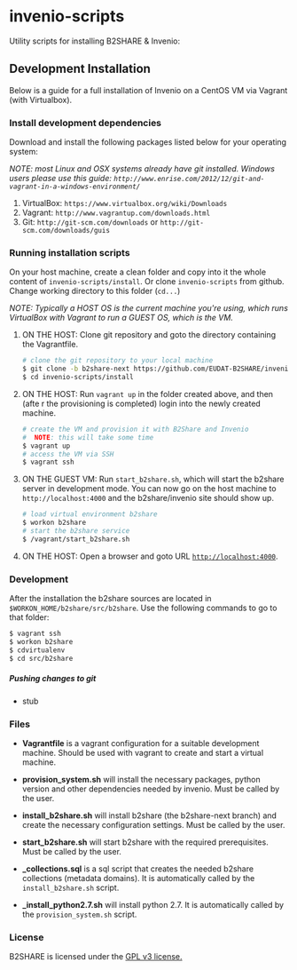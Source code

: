 invenio-scripts
===============

Utility scripts for installing B2SHARE & Invenio:

## Development Installation

Below is a guide for a full installation of Invenio on a CentOS VM via Vagrant (with Virtualbox).


### Install development dependencies

Download and install the following packages listed below for your operating system:

*NOTE: most Linux and OSX systems already have git installed. Windows users please use this guide: `http://www.enrise.com/2012/12/git-and-vagrant-in-a-windows-environment/`*

1. VirtualBox: `https://www.virtualbox.org/wiki/Downloads`
2. Vagrant: `http://www.vagrantup.com/downloads.html`
3. Git: `http://git-scm.com/downloads` or `http://git-scm.com/downloads/guis`


### Running installation scripts

On your host machine, create a clean folder and copy into it the whole content of `invenio-scripts/install`. Or clone `invenio-scripts` from github. Change working directory to this folder (`cd...`)

*NOTE: Typically a HOST OS is the current machine you're using, which runs VirtualBox with Vagrant to run a GUEST OS, which is the VM.*

1. ON THE HOST: Clone git repository and goto the directory containing the Vagrantfile.
   ```bash
   # clone the git repository to your local machine
   $ git clone -b b2share-next https://github.com/EUDAT-B2SHARE/invenio-scripts
   $ cd invenio-scripts/install
   ```

2. ON THE HOST: Run `vagrant up` in the folder created above, and then (afte r the provisioning is completed) login into the newly created machine.
   ```bash
   # create the VM and provision it with B2Share and Invenio
   #  NOTE: this will take some time
   $ vagrant up
   # access the VM via SSH
   $ vagrant ssh
   ```

3. ON THE GUEST VM: Run `start_b2share.sh`, which will start the b2share server in development mode. You can now go on the host machine to `http://localhost:4000` and the b2share/invenio site should show up.
   ```bash
   # load virtual environment b2share
   $ workon b2share
   # start the b2share service
   $ /vagrant/start_b2share.sh
   ```

4. ON THE HOST: Open a browser and goto URL [`http://localhost:4000`](http://localhost:4000).


### Development

After the installation the b2share sources are located in `$WORKON_HOME/b2share/src/b2share`. Use the following commands to go to that folder:
```bash
$ vagrant ssh
$ workon b2share
$ cdvirtualenv
$ cd src/b2share
```

##### Pushing changes to git

* stub


### Files

- **Vagrantfile** is a vagrant configuration for a suitable development machine. Should be used with vagrant to create and start a virtual machine.

- **provision_system.sh** will install the necessary packages, python version and other dependencies needed by invenio. Must be called by the user.

- **install_b2share.sh** will install b2share (the b2share-next branch) and create the necessary configuration settings. Must be called by the user.

- **start_b2share.sh** will start b2share with the required prerequisites. Must be called by the user.

- **\_collections.sql** is a sql script that creates the needed b2share collections (metadata domains). It is automatically called by the `install_b2share.sh` script.

- **\_install_python2.7.sh** will install python 2.7. It is automatically called by the `provision_system.sh` script.


### License

B2SHARE is licensed under the [GPL v3 license.](http://www.gnu.org/licenses/gpl-3.0.txt)
